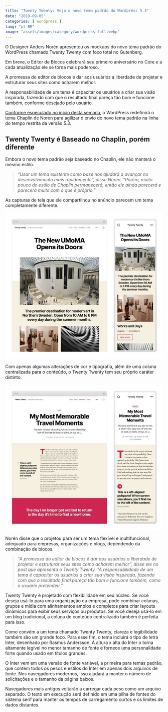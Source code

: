 ```yaml
---
title: "Twenty Twenty: Veja o novo tema padrão do Wordpress 5.3"
date: "2019-09-05"
categories: [ wordpress ]
lang: "pt-BR"
image: "assets/images/category/wordpress-full.webp"
---
```


O Designer Anders Norén apresentou os mockups do novo tema padrão do WordPress chamado Twenty Twenty com foco total no Gutenberg.

Em breve, o Editor de Blocos celebrará seu primeiro aniversário no Core e a cada atualização ele se torna mais poderoso.

A promessa do editor de blocos é dar aos usuários a liberdade de projetar e estruturar seus sites como acharem melhor.

A responsabilidade de um tema é capacitar os usuários a criar sua visão inspirada, fazendo com que o resultado final pareça tão bom e funcione também, conforme desejado pelo usuário.

[Conforme especulado no início desta semana](https://luizeof.com.br/wordpress-5-2-3-e-5-3-gutenberg-6-4-e-novos-malwares/), o WordPress redefinirá o tema Chaplin de Noren para agilizar o envio do novo tema padrão na linha do tempo restrita da versão 5.3.

## Twenty Twenty é Baseado no Chaplin, porém diferente

Embora o novo tema padrão seja baseado no Chaplin, ele não manterá o mesmo estilo.

> _“Usar um tema existente como base nos ajudará a avançar no desenvolvimento mais rapidamente”, disse Norén. “Porém, muito pouco do estilo de Chaplin permanecerá, então ele ainda parecerá e parecerá muito com o que é próprio.”_

As capturas de tela que ele compartilhou no anúncio parecem um tema completamente diferente.

![Twenty Twenty: Veja o novo tema padrão do Wordpress 5.3](/assets/images/0_WRnRg0i6vMskxWol.jpg)

Com apenas algumas alterações de cor e tipografia, além de uma coluna centralizada para o conteúdo, o Twenty Twenty tem seu próprio caráter distinto.

![Twenty Twenty: Veja o novo tema padrão do Wordpress 5.3](/assets/images/0_zPu9PvjKopVjRM0f.jpg)

Norén disse que o projetou para ser um tema flexível e multifuncional, adequado para empresas, organizações e blogs, dependendo da combinação de blocos.

> _“A promessa do editor de blocos é dar aos usuários a liberdade de projetar e estruturar seus sites como acharem melhor”, disse ele no post que apresenta o Twenty Twenty. “A responsabilidade de um tema é capacitar os usuários a criar sua visão inspirada, fazendo com que o resultado final pareça tão bom e funcione também, como o usuário pretendeu.”_

Twenty Twenty é projetado com flexibilidade em seu núcleo. Se você deseja usá-lo para uma organização ou empresa, pode combinar colunas, grupos e mídia com alinhamentos amplos e completos para criar layouts dinâmicos para exibir seus serviços ou produtos. Se você deseja usá-lo em um blog tradicional, a coluna de conteúdo centralizado também é perfeita para isso.

Como convém a um tema chamado Twenty Twenty, clareza e legibilidade também são um grande foco. Para esse fim, o tema incluirá o tipo de letra Inter, desenhado por Rasmus Andersson. A altura x alta do Inter o torna altamente legível no menor tamanho de fonte e fornece uma personalidade forte quando usado em títulos grandes.

O Inter vem em uma versão de fonte variável, a primeira para temas padrão, que contém todos os pesos e estilos do Inter em apenas dois arquivos de fonte. Nos navegadores modernos, isso ajudará a manter o número de solicitações e o tamanho da página baixos.

Navegadores mais antigos voltarão a carregar cada peso como um arquivo separado. O texto em execução será definido em uma pilha de fontes do sistema serif para manter os tempos de carregamento curtos e os limites de dados distantes.
